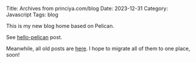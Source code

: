 Title: Archives from princiya.com/blog
Date: 2023-12-31
Category: Javascript
Tags: blog

This is my new blog home based on Pelican.

See [hello-pelican](./hello-pelican) post.

Meanwhile, all old posts are [here](https://princiya.com/blog). I hope to migrate all of them to one place, soon!



